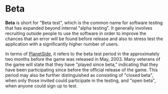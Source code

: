 # Beta

**Beta** is short for "Beta test", which is the common name for software testing
that has expanded beyond internal "alpha testing". It generally involves
recruiting outside people to use the software in order to improve the chances
that an error will be found before release and also to stress test the
application with a significantly higher number of users.

In terms of [PlanetSide](../PlanetSide.md), it refers to the beta test
period in the approximately two months before the game was released in
May, 2003. Many veterans of the game will state that they have "played since
beta," indicating that they have been participating since before the official
release of the game. This period may also be further distinguished as consisting
of "closed beta", when only those invited could participate in the testing, and
"open beta", when anyone could sign up to test.

